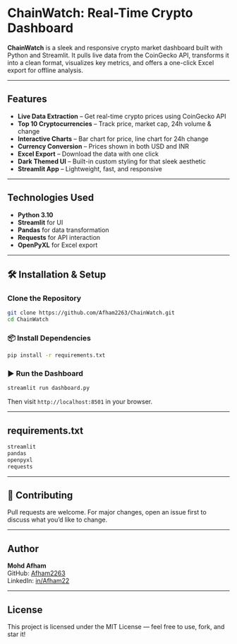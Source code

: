#  ChainWatch: Real-Time Crypto Dashboard

**ChainWatch** is a sleek and responsive crypto market dashboard built with Python and Streamlit. It pulls live data from the CoinGecko API, transforms it into a clean format, visualizes key metrics, and offers a one-click Excel export for offline analysis.

---

##  Features

-  **Live Data Extraction** – Get real-time crypto prices using CoinGecko API
-  **Top 10 Cryptocurrencies** – Track price, market cap, 24h volume & change
-  **Interactive Charts** – Bar chart for price, line chart for 24h change
-  **Currency Conversion** – Prices shown in both USD and INR
-  **Excel Export** – Download the data with one click
-  **Dark Themed UI** – Built-in custom styling for that sleek aesthetic
-  **Streamlit App** – Lightweight, fast, and responsive

---

##  Technologies Used

- **Python 3.10**
- **Streamlit** for UI
- **Pandas** for data transformation
- **Requests** for API interaction
- **OpenPyXL** for Excel export

---

## 🛠 Installation & Setup

###  Clone the Repository
```bash
git clone https://github.com/Afham2263/ChainWatch.git
cd ChainWatch
```

### 📦 Install Dependencies
```bash
pip install -r requirements.txt
```

### ▶ Run the Dashboard
```bash
streamlit run dashboard.py
```
Then visit `http://localhost:8501` in your browser.

---

##  requirements.txt
```txt
streamlit
pandas
openpyxl
requests
```


---

## 🤝 Contributing
Pull requests are welcome. For major changes, open an issue first to discuss what you’d like to change.

---

##  Author
**Mohd Afham**  
GitHub: [Afham2263](https://github.com/Afham2263)  
LinkedIn: [in/Afham22](https://linkedin.com/in/Afham22)

---

##  License
This project is licensed under the MIT License — feel free to use, fork, and star it!

